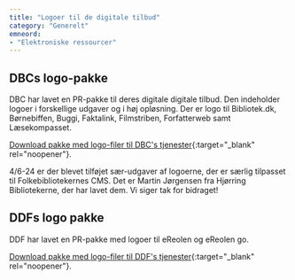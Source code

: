 ```yaml
---
title: "Logoer til de digitale tilbud"
category: "Generelt"
emneord:
- "Elektroniske ressourcer"
---
```

## DBCs logo-pakke
DBC har lavet en PR-pakke til deres digitale digitale tilbud. Den indeholder logoer i forskellige udgaver og i høj opløsning.
Der er logo til Bibliotek.dk, Børnebiffen, Buggi, Faktalink, Filmstriben, Forfatterweb samt Læsekompasset.

[Download pakke med logo-filer til DBC's tjenester](https://danskernesdigitalebibliotek.github.io/folkebibliotekernes_cms_manual/main/assets/files/dbc-pr-pakke.zip){:target="_blank" rel="noopener"}.

4/6-24 er der blevet tilføjet sær-udgaver af logoerne, der er særlig tilpasset til Folkebibliotekernes CMS. Det er Martin Jørgensen fra Hjørring Bibliotekerne, der har lavet dem. Vi siger tak for bidraget!  

## DDFs logo pakke
DDF har lavet en PR-pakke med logoer til eReolen og eReolen go.

[Download pakke med logo-filer til DDF's tjenester](https://danskernesdigitalebibliotek.github.io/folkebibliotekernes_cms_manual/main/assets/files/ddf-pr-pakke.zip){:target="_blank" rel="noopener"}.
